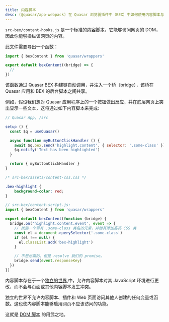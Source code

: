 ```yaml
---
title: 内容脚本
desc: (@quasar/app-webpack) 在 Quasar 浏览器插件中（BEX）中如何使用内容脚本与后台脚本和应用部分通信。
---
```


`src-bex/content-hooks.js` 是一个标准的[内容脚本](https://developer.chrome.com/extensions/content_scripts)，它能够访问网页的 DOM，因此你能够操纵该网页的内容。

此文件需要导出一个函数：

```js
import { bexContent } from 'quasar/wrappers'

export default bexContent((bridge) => {
  //
})
```

该函数通过 Quasar BEX 构建链自动调用，并注入一个桥（bridge），该桥在 Quasar 应用和 BEX 的后台脚本之间共享。


例如，假设我们想对 Quasar 应用程序上的一个按钮做出反应，并在底层网页上突出显示一些文本，这将通过如下内容脚本来完成:

```js
// Quasar App, /src

setup () {
  const $q = useQuasar()

  async function myButtonClickHandler () {
    await $q.bex.send('highlight.content', { selector: '.some-class' })
    $q.notify('Text has been highlighted')
  }

  return { myButtonClickHandler }
}
```

```css
/* src-bex/assets/content-css.css */

.bex-highlight {
    background-color: red;
}
```

```js
// src-bex/content-script.js:
import { bexContent } from 'quasar/wrappers'

export default bexContent(function (bridge) {
  bridge.on('highlight.content.event', event => {
    // 找到一个带有 .some-class 类名的元素，并给其添加高亮 CSS 类
    const el = document.querySelector('.some-class')
    if (el !== null) {
      el.classList.add('bex-highlight')
    }

    // 不是必需的，但是 resolve 我们的 promise。
    bridge.send(event.responseKey)
  })
})
```

内容脚本存在于一个[独立的世界](https://developer.chrome.com/extensions/content_scripts#isolated_world),中，允许内容脚本对其 JavaScript 环境进行更改，而不会与页面或其他内容脚本发生冲突。

独立的世界不允许内容脚本、插件和 Web 页面访问其他人创建的任何变量或函数。这也使内容脚本能够启用网页不应该访问的功能。

这就是
<a class="doc-link" href="/quasar-cli-webpack/developing-browser-extensions/dom-hooks">DOM 脚本</a>
的用武之地。
